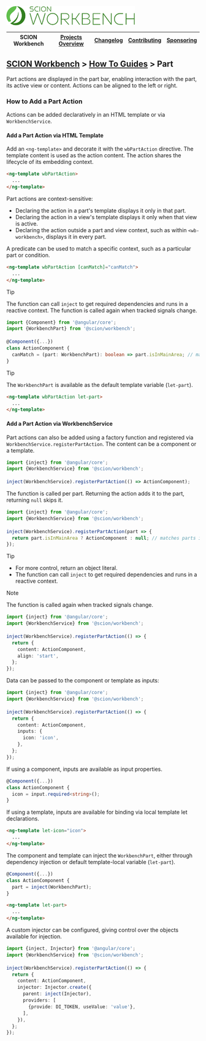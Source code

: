 <a href="/README.md"><img src="/resources/branding/scion-workbench-banner.svg" height="50" alt="SCION Workbench"></a>

| SCION Workbench | [Projects Overview][menu-projects-overview] | [Changelog][menu-changelog] | [Contributing][menu-contributing] | [Sponsoring][menu-sponsoring] |  
|-----------------|---------------------------------------------|-----------------------------|-----------------------------------|-------------------------------|

## [SCION Workbench][menu-home] > [How To Guides][menu-how-to] > Part

Part actions are displayed in the part bar, enabling interaction with the part, its active view or content. Actions can be aligned to the left or right.

### How to Add a Part Action
Actions can be added declaratively in an HTML template or via `WorkbenchService`.

#### Add a Part Action via HTML Template
Add an `<ng-template>` and decorate it with the `wbPartAction` directive. The template content is used as the action content. The action shares the lifecycle of its embedding context.

```html
<ng-template wbPartAction>
  ...
</ng-template>
```

Part actions are context-sensitive:
- Declaring the action in a part's template displays it only in that part.
- Declaring the action in a view's template displays it only when that view is active.
- Declaring the action outside a part and view context, such as within `<wb-workbench>`, displays it in every part.

A predicate can be used to match a specific context, such as a particular part or condition.

```html
<ng-template wbPartAction [canMatch]="canMatch">
  ...
</ng-template>
```

> [!TIP]
> The function can call `inject` to get required dependencies and runs in a reactive context. The function is called again when tracked signals change.

```ts
import {Component} from '@angular/core';
import {WorkbenchPart} from '@scion/workbench';

@Component({...})
class ActionComponent {
  canMatch = (part: WorkbenchPart): boolean => part.isInMainArea; // matches parts in the main area
}
```

> [!TIP]
> The `WorkbenchPart` is available as the default template variable (`let-part`).

```html
<ng-template wbPartAction let-part>
  ...
</ng-template>
```

#### Add a Part Action via WorkbenchService
Part actions can also be added using a factory function and registered via `WorkbenchService.registerPartAction`. The content can be a component or a template.

```ts
import {inject} from '@angular/core';
import {WorkbenchService} from '@scion/workbench';

inject(WorkbenchService).registerPartAction(() => ActionComponent);
```

The function is called per part. Returning the action adds it to the part, returning `null` skips it.

```ts
import {inject} from '@angular/core';
import {WorkbenchService} from '@scion/workbench';

inject(WorkbenchService).registerPartAction(part => {
  return part.isInMainArea ? ActionComponent : null; // matches parts in the main area
});
```

> [!TIP]
> - For more control, return an object literal.
> - The function can call `inject` to get required dependencies and runs in a reactive context.
 
> [!NOTE]
> The function is called again when tracked signals change.

```ts
import {inject} from '@angular/core';
import {WorkbenchService} from '@scion/workbench';

inject(WorkbenchService).registerPartAction(() => {
  return {
    content: ActionComponent,
    align: 'start',
  };
});
```

Data can be passed to the component or template as inputs:
```ts
import {inject} from '@angular/core';
import {WorkbenchService} from '@scion/workbench';

inject(WorkbenchService).registerPartAction(() => {
  return {
    content: ActionComponent,
    inputs: {
      icon: 'icon',
    },
  };
});
```

If using a component, inputs are available as input properties.
```ts
@Component({...})
class ActionComponent {
  icon = input.required<string>();
}
```

If using a template, inputs are available for binding via local template let declarations.
```html
<ng-template let-icon="icon">
  ...
</ng-template>
```

The component and template can inject the `WorkbenchPart`, either through dependency injection or default template-local variable (`let-part`).

```ts
@Component({...})
class ActionComponent {
  part = inject(WorkbenchPart);
}
```

```html
<ng-template let-part>
  ...
</ng-template>
```

A custom injector can be configured, giving control over the objects available for injection.
```ts
import {inject, Injector} from '@angular/core';
import {WorkbenchService} from '@scion/workbench';

inject(WorkbenchService).registerPartAction(() => {
  return {
    content: ActionComponent,
    injector: Injector.create({
      parent: inject(Injector),
      providers: [
        {provide: DI_TOKEN, useValue: 'value'},
      ],
    }),
  };
});
```


[menu-how-to]: /docs/site/howto/how-to.md

[menu-home]: /README.md
[menu-projects-overview]: /docs/site/projects-overview.md
[menu-changelog]: /docs/site/changelog.md
[menu-contributing]: /CONTRIBUTING.md
[menu-sponsoring]: /docs/site/sponsoring.md

